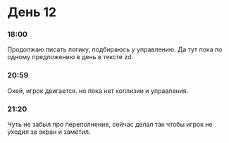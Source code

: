 # День 12
### 18:00
Продолжаю писать логику, подбираюсь у управлению. Да тут пока по одному предложению в день в тексте zd.
### 20:59
Окей, игрок двигается. но пока нет коллизии и управления.
### 21:20
Чуть не забыл про переполнение, сейчас делал так чтобы игрок не уходил за экран и заметил.